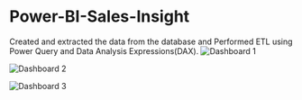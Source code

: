 # Power-BI-Sales-Insight
Created and extracted the data from the database and Performed ETL using Power Query and Data Analysis Expressions(DAX).
![Dashboard 1](https://user-images.githubusercontent.com/119726457/211139039-eb0ecb7d-f367-442d-a7a8-2ec010cd2933.jpg)

![Dashboard 2](https://user-images.githubusercontent.com/119726457/211139043-0b0e088e-5e85-4955-9cc1-1c9573624b38.jpg)

![Dashboard 3](https://user-images.githubusercontent.com/119726457/211261380-a9bb9cde-96d6-495a-9e8a-968c5122d15d.jpg)

